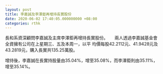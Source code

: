 ```yaml
---
layout: post
title: 李嘉誠及李澤鉅再增持長實股份
date: 2020-06-02 17:40:05.000000000 +08:00
categories: rthk
---
```


長和系資深顧問李嘉誠及主席李澤鉅再增持長實股份。
 
兩人透過李嘉誠基金會全資擁有公司在上星期三、五及本周一，以平
均價每股42.2112元、41.9428元及43.2819元，購入長實共135.25萬股。

增持後，李嘉誠在長實持股量由35.04%，增至35.08%，而李澤鉅則由35.11%，增至35.14%。
